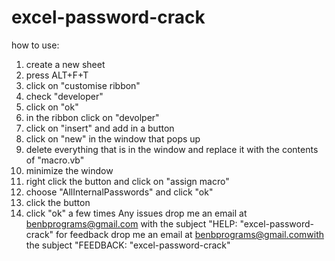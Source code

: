 # excel-password-crack

how to use:
1) create a new sheet
2) press ALT+F+T
3) click on "customise ribbon"
4) check "developer"
5) click on "ok"
6) in the ribbon click on "devolper"
7) click on "insert" and add in a button
8) click on "new" in the window that pops up
9) delete everything that is in the window and replace it with the contents of "macro.vb"
10) minimize the window
11) right click the button and click on "assign macro"
12) choose "AllInternalPasswords" and click "ok"
13) click the button
14) click "ok" a few times
Any issues drop me an email at benbprograms@gmail.com with the subject "HELP: "excel-password-crack"
for feedback drop me an email at benbprograms@gmail.comwith the subject "FEEDBACK: "excel-password-crack"
